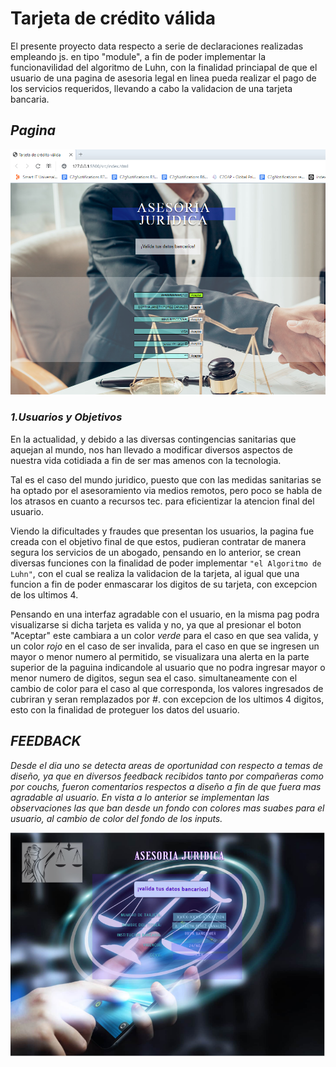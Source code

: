 # Tarjeta de crédito válida

El presente proyecto data respecto a serie de declaraciones realizadas empleando js. en tipo "module", a fin de poder implementar la funcionavilidad del algoritmo de Luhn, con la finalidad princiapal de que el usuario de una pagina de asesoria legal en linea pueda realizar el pago de los servicios requeridos, llevando a cabo la validacion de una tarjeta bancaria.  

## _Pagina_

![imagenfinal](IMAGENFINAL.PNG)


### _1.Usuarios y Objetivos_

En la actualidad, y debido a las diversas contingencias sanitarias que aquejan al mundo, nos han llevado a modificar diversos aspectos de nuestra vida cotidiada a fin de ser mas amenos con la tecnologia.

Tal es el caso del mundo juridico, puesto que con las medidas sanitarias se ha optado por el asesoramiento via medios remotos, pero poco se habla de los atrasos en cuanto a recursos tec. para eficientizar la atencion final del usuario.

Viendo la dificultades y fraudes que presentan los usuarios, la pagina fue creada con el objetivo final de que estos, pudieran contratar de manera segura los servicios de un abogado, pensando en lo anterior, se crean diversas funciones con la finalidad de poder implementar ``` "el Algoritmo de Luhn" ```, con el cual se realiza la validacion de la tarjeta, al igual que una funcion a fin de poder enmascarar los digitos de su tarjeta, con excepcion de los ultimos 4. 

Pensando en una interfaz agradable con el usuario, en la misma pag podra visualizarse si dicha tarjeta es valida y no, ya que al presionar el boton "Aceptar" este cambiara a un color _verde_ para el caso en que sea valida, y un color _rojo_ en el caso de ser invalida, para el caso en que se ingresen un mayor o menor numero al permitido, se visualizara una alerta en la parte superior de la paguina indicandole al usuario que no podra ingresar mayor o menor numero de digitos, segun sea el caso. simultaneamente con el cambio de color para el caso al que corresponda, los valores ingresados de cubriran y seran remplazados por _#_. con excepcion de los ultimos 4 digitos, esto con la finalidad de proteguer los datos del usuario. 

## _FEEDBACK_

*Desde el dia uno se detecta areas de oportunidad con respecto a temas de diseño, ya que en diversos feedback recibidos tanto por compañeras como por couchs, fueron comentarios respectos a diseño a fin de que fuera mas agradable al usuario. En vista a lo anterior se implementan las observaciones las que ban desde un fondo con colores mas suabes para el usuario, al cambio de color del fondo de los inputs.*

![primerdiseño](primerdiseño.PNG)


